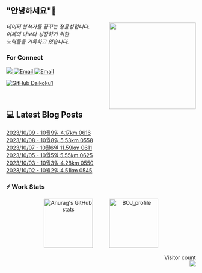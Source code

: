 
<h2> "안녕하세요"👋 </h2>
<img align='right' src="https://user-images.githubusercontent.com/50973778/144942576-b2f10b31-e628-43e4-b7da-3cc2144a5b73.gif" width="230">
<p><em> 데이터 분석가를 꿈꾸는 정윤성입니다.</br> 어제의 나보다 성장하기 위한 </br> 노력들을 기록하고 있습니다.</em></p>

### For Connect
<a href="https://blog.naver.com/jjys9047" target="_blank"><img src="https://img.shields.io/badge/-BLOG-brightgreen?style=flat-square&logo=Bloglovin&logoColor=white">
<a href="https://mail.google.com/mail/?view=cm&amp;fs=1&amp;to=jys9047@gmail.com" target="_blank"><img src="https://img.shields.io/badge/-Gmail-c14438?style=flat-square&logo=Gmail&logoColor=white" alt="Email">
<a href="mailto:jjys9047@naver.com" target="_blank"><img src="https://img.shields.io/badge/-Naver-brightgreen?style=flat-square&logo=Naver&logoColor=white" alt="Email">

[![GitHub Daikoku1](https://img.shields.io/github/followers/Daikoku1?label=follow&style=social)](https://github.com/Daikoku1)

</br>

## 💻 Latest Blog Posts
[2023/10/09 - 10월9일 4.17km 0616](https://blog.naver.com/jjys9047/223232119369) <br>
[2023/10/08 - 10월8일 5.53km 0558](https://blog.naver.com/jjys9047/223231330815) <br>
[2023/10/07 - 10월6일 11.59km 0611](https://blog.naver.com/jjys9047/223230404449) <br>
[2023/10/05 - 10월5일 5.55km 0625](https://blog.naver.com/jjys9047/223229164903) <br>
[2023/10/03 - 10월3일 4.28km 0550](https://blog.naver.com/jjys9047/223227525566) <br>
[2023/10/02 - 10월2일 4.51km 0545](https://blog.naver.com/jjys9047/223226720636) <br>


### ⚡ Work Stats
<p align = 'center'>
  <img src="https://github-readme-stats.vercel.app/api?username=Daikoku1&show_icons=true&theme=midnight-purple" alt="Anurag's GitHub stats" height="130" hspace="20"/>
  <img src="http://mazassumnida.wtf/api/v2/generate_badge?boj=jys9047" alt="BOJ_profile" height="130" hspace="20"/>
</p>

<p align="right"> 
  Visitor count<br>
  <img src="https://profile-counter.glitch.me/Daikoku1/count.svg" />
</p>
